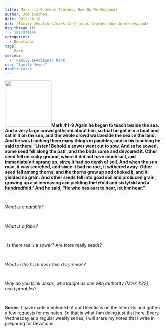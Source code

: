 ```yaml
---
title: Mark 4:1-9 Jesus Teaches, How Do We Respond?
author: Joe Louthan
date: 2012-10-10
url: /family_devotions/mark-41-9-jesus-teaches-how-do-we-respond/
dsq_thread_id:
  - 1914348590
categories:
  - Devotions
tags:
  - Mark
series:
  - 'Family Devotions: Mark'
css: "family-devos"
draft: false
---
```

**[<img class="alignright size-thumbnail wp-image-742" title="sowing_seeds" alt="" src="https://i0.wp.com/theologic.us/wp-content/uploads/2012/09/sowing_seeds.jpg?resize=150%2C150" width="150" height="150" srcset="https://i0.wp.com/theologic.us/wp-content/uploads/2012/09/sowing_seeds.jpg?resize=150%2C150 150w, https://i0.wp.com/theologic.us/wp-content/uploads/2012/09/sowing_seeds.jpg?zoom=2&resize=150%2C150 300w" sizes="(max-width: 150px) 100vw, 150px" data-recalc-dims="1" />][1]Mark 4:1-9 Again he began to teach beside the sea. And a very large crowd gathered about him, so that he got into a boat and sat in it on the sea, and the whole crowd was beside the sea on the land. And he was teaching them many things in parables, and in his teaching he said to them: “Listen! Behold, a sower went out to sow. And as he sowed, some seed fell along the path, and the birds came and devoured it. Other seed fell on rocky ground, where it did not have much soil, and immediately it sprang up, since it had no depth of soil. And when the sun rose, it was scorched, and since it had no root, it withered away. Other seed fell among thorns, and the thorns grew up and choked it, and it yielded no grain. And other seeds fell into good soil and produced grain, growing up and increasing and yielding thirtyfold and sixtyfold and a hundredfold.” And he said, “He who has ears to hear, let him hear.”**

&nbsp;

_What is a parable?_

&nbsp;

_What is a fable?_

&nbsp;

_Is there really a sower? Are there really seeds? _

&nbsp;

_What in the heck does this story mean?_

&nbsp;

_Why do you think Jesus, who taught as one with authority (Mark 1:22], used parables?_

&nbsp;

**Series**: I have made mentioned of our Devotions on the Internets and gotten a few requests for my notes. So that is what I am doing just that here. Every Wednesday as a regular weekly series, I will share my notes that I write in preparing for Devotions.

 [1]: https://i0.wp.com/theologic.us/wp-content/uploads/2012/09/sowing_seeds.jpg
